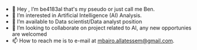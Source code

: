 - 👋 Hey , I’m be4183al that's my pseudo or just call me Ben.
- 👀 I’m interested in Artificial Intelligence (AI) Analysis.
- 🌱 I’m available to Data scientist/Data analyst position 
- 💞️ I’m looking to collaborate on project related to AI, any new opportunies are welcomed
- 📫 How to reach me is to e-mail at mbairo.allatessem@gmail.com.

<!---
ballates/ballates is a ✨ special ✨ repository because its `README.md` (this file) appears on your GitHub profile.
You can click the Preview link to take a look at your changes.
--->
